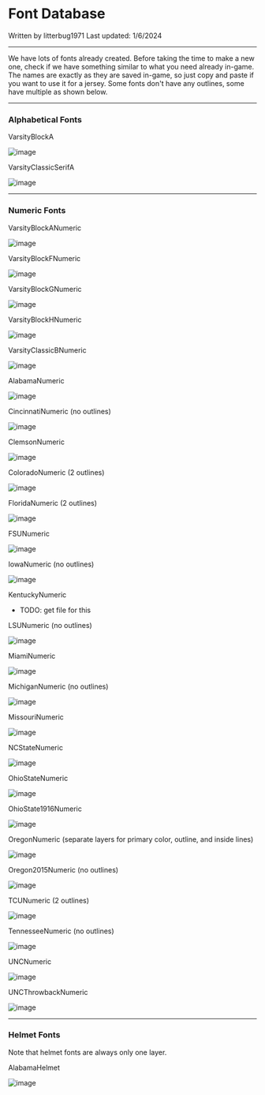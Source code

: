 # Font Database

Written by litterbug1971
Last updated: 1/6/2024

---

We have lots of fonts already created. Before taking the time to make a new one, check if we have something similar to what you need already in-game.
The names are exactly as they are saved in-game, so just copy and paste if you want to use it for a jersey. Some fonts don't have any outlines, some
have multiple as shown below.

---

### Alphabetical Fonts

VarsityBlockA

![image](https://github.com/cyberplanet1870/xcaa/assets/123999017/5c32d9b0-2cb3-4be9-80a1-91e21de8c611)

VarsityClassicSerifA

![image](https://github.com/cyberplanet1870/xcaa/assets/123999017/f1d6d35b-2a4f-4bba-8a68-46efc6183c35)

---

### Numeric Fonts

VarsityBlockANumeric

![image](https://github.com/cyberplanet1870/xcaa/assets/123999017/d2b81fc0-2d25-451f-84dc-97f709a5596e)

VarsityBlockFNumeric

![image](https://github.com/cyberplanet1870/xcaa/assets/123999017/23b67b3d-0ead-4467-bd77-0fb8114e16a6)

VarsityBlockGNumeric

![image](https://github.com/cyberplanet1870/xcaa/assets/123999017/4cde32d1-058d-4a87-9776-3f85e29efa4f)

VarsityBlockHNumeric

![image](https://github.com/cyberplanet1870/xcaa/assets/123999017/3fbd9688-8647-4737-a4da-26d8bca7e9cb)

VarsityClassicBNumeric

![image](https://github.com/cyberplanet1870/xcaa/assets/123999017/708f9f85-b83d-4d1f-9950-ec48c2bf283f)

AlabamaNumeric

![image](https://github.com/cyberplanet1870/xcaa/assets/123999017/ba9f4e53-99c7-42ad-9445-be992a3f43bf)

CincinnatiNumeric (no outlines)

![image](https://github.com/cyberplanet1870/xcaa/assets/123999017/6ec73021-7a90-4be4-bc34-79faa4c61eb4)

ClemsonNumeric

![image](https://github.com/cyberplanet1870/xcaa/assets/123999017/7717afd0-7983-4ba0-aff1-6372c35ce0e6)

ColoradoNumeric (2 outlines)

![image](https://github.com/cyberplanet1870/xcaa/assets/123999017/37c32c2c-0f29-435f-8584-5cc6153a0860)

FloridaNumeric (2 outlines)

![image](https://github.com/cyberplanet1870/xcaa/assets/123999017/27b9130a-baac-4ee4-90a2-027c6cb88763)

FSUNumeric

![image](https://github.com/cyberplanet1870/xcaa/assets/123999017/ceb07955-60e5-4048-b6cb-3521e635a4df)

IowaNumeric (no outlines)

![image](https://github.com/cyberplanet1870/xcaa/assets/123999017/30ec6fa8-5714-41f5-b33c-06f3d4d6a4b2)

KentuckyNumeric
- TODO: get file for this

LSUNumeric (no outlines)

![image](https://github.com/cyberplanet1870/xcaa/assets/123999017/de848ea8-8a23-4a62-9f7b-8c433ad8bc46)

MiamiNumeric

![image](https://github.com/cyberplanet1870/xcaa/assets/123999017/b914ba53-6132-436d-94ec-f8d11807b057)

MichiganNumeric (no outlines)

![image](https://github.com/cyberplanet1870/xcaa/assets/123999017/5d47f64b-8e50-40f5-9242-75db3fc0d0c7)

MissouriNumeric

![image](https://github.com/cyberplanet1870/xcaa/assets/123999017/2ea8772c-095d-41cd-ae8e-d7952de6c938)

NCStateNumeric

![image](https://github.com/cyberplanet1870/xcaa/assets/123999017/e22f3295-cf1e-42e4-8340-d85e1600fb5b)

OhioStateNumeric

![image](https://github.com/cyberplanet1870/xcaa/assets/123999017/f24b8e3c-3726-49df-977d-7e24f4de6e0a)

OhioState1916Numeric

![image](https://github.com/cyberplanet1870/xcaa/assets/123999017/b2ebce7f-0c7a-4b26-b38c-3ae3ee819f46)

OregonNumeric (separate layers for primary color, outline, and inside lines)

![image](https://github.com/cyberplanet1870/xcaa/assets/123999017/f5d24c38-62e0-41f5-a6d2-2ac549b14358)

Oregon2015Numeric (no outlines)

![image](https://github.com/cyberplanet1870/xcaa/assets/123999017/1b4208d4-b1e3-40ac-a91b-55d4908d051b)

TCUNumeric (2 outlines)

![image](https://github.com/cyberplanet1870/xcaa/assets/123999017/b46000dc-0c00-445c-9e8d-313f6ff6ec82)

TennesseeNumeric (no outlines)

![image](https://github.com/cyberplanet1870/xcaa/assets/123999017/6bff76b9-5b53-4202-9cec-0bc00030c9bf)

UNCNumeric

![image](https://github.com/cyberplanet1870/xcaa/assets/123999017/cb59bf0f-0c3a-4c29-ae84-83d0c732aa1c)

UNCThrowbackNumeric

![image](https://github.com/cyberplanet1870/xcaa/assets/123999017/89d22d12-7110-40bb-9a3c-159c319bc847)

---

### Helmet Fonts

Note that helmet fonts are always only one layer.

AlabamaHelmet

![image](https://github.com/cyberplanet1870/xcaa/assets/123999017/f04dc38d-1c73-44b4-ad63-12eec7bca12d)












